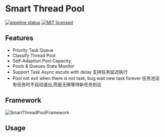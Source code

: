 # Smart Thread Pool

[![pipeline status](https://gitlab.com/leosocy/SmartThreadPool/badges/master/pipeline.svg)](https://gitlab.com/leosocy/SmartThreadPool/commits/master)
[![MIT licensed](https://img.shields.io/badge/license-MIT-green.svg)](https://raw.githubusercontent.com/PalmID/ppic/master/LICENSE)

## Features

- Priority Task Queue
- Classify Thread Pool
- Self-Adaption Pool Capacity
- Pools & Queues State Monitor
- Support Task Async excute with delay  支持任务延迟执行
- Pool not exit when there is not task, bug wait new task forever 任务池没有任务时不自动退出,而是无限等待新任务到达

## Framework

![SmartThreadPoolFramework](https://user-images.githubusercontent.com/19223292/43686506-e7ae0a60-98f9-11e8-8556-e0f693db9920.jpg)

## Usage
